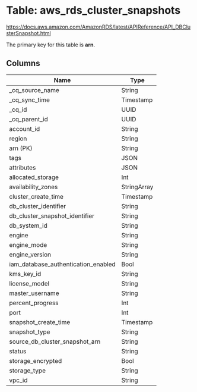 # Table: aws_rds_cluster_snapshots

https://docs.aws.amazon.com/AmazonRDS/latest/APIReference/API_DBClusterSnapshot.html

The primary key for this table is **arn**.



## Columns
| Name          | Type          |
| ------------- | ------------- |
|_cq_source_name|String|
|_cq_sync_time|Timestamp|
|_cq_id|UUID|
|_cq_parent_id|UUID|
|account_id|String|
|region|String|
|arn (PK)|String|
|tags|JSON|
|attributes|JSON|
|allocated_storage|Int|
|availability_zones|StringArray|
|cluster_create_time|Timestamp|
|db_cluster_identifier|String|
|db_cluster_snapshot_identifier|String|
|db_system_id|String|
|engine|String|
|engine_mode|String|
|engine_version|String|
|iam_database_authentication_enabled|Bool|
|kms_key_id|String|
|license_model|String|
|master_username|String|
|percent_progress|Int|
|port|Int|
|snapshot_create_time|Timestamp|
|snapshot_type|String|
|source_db_cluster_snapshot_arn|String|
|status|String|
|storage_encrypted|Bool|
|storage_type|String|
|vpc_id|String|